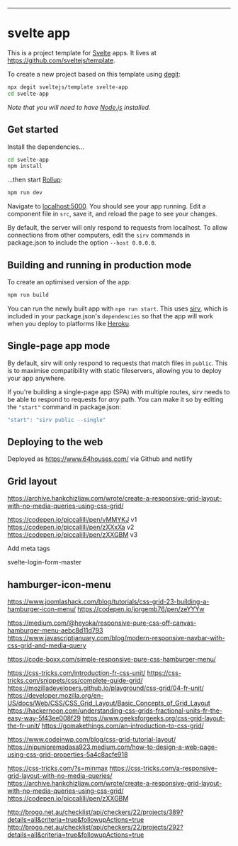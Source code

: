 ---

# svelte app

This is a project template for [Svelte](https://svelte.dev) apps. It lives at https://github.com/sveltejs/template.

To create a new project based on this template using [degit](https://github.com/Rich-Harris/degit):

```bash
npx degit sveltejs/template svelte-app
cd svelte-app
```

*Note that you will need to have [Node.js](https://nodejs.org) installed.*


## Get started

Install the dependencies...

```bash
cd svelte-app
npm install
```

...then start [Rollup](https://rollupjs.org):

```bash
npm run dev
```

Navigate to [localhost:5000](http://localhost:5000). You should see your app running. Edit a component file in `src`, save it, and reload the page to see your changes.

By default, the server will only respond to requests from localhost. To allow connections from other computers, edit the `sirv` commands in package.json to include the option `--host 0.0.0.0`.


## Building and running in production mode

To create an optimised version of the app:

```bash
npm run build
```

You can run the newly built app with `npm run start`. This uses [sirv](https://github.com/lukeed/sirv), which is included in your package.json's `dependencies` so that the app will work when you deploy to platforms like [Heroku](https://heroku.com).


## Single-page app mode

By default, sirv will only respond to requests that match files in `public`. This is to maximise compatibility with static fileservers, allowing you to deploy your app anywhere.

If you're building a single-page app (SPA) with multiple routes, sirv needs to be able to respond to requests for *any* path. You can make it so by editing the `"start"` command in package.json:

```js
"start": "sirv public --single"
```


## Deploying to the web

Deployed as https://www.64houses.com/ via Github and netlify 

## Grid layout
https://archive.hankchizljaw.com/wrote/create-a-responsive-grid-layout-with-no-media-queries-using-css-grid/

https://codepen.io/piccalilli/pen/vMMYKJ   v1
https://codepen.io/piccalilli/pen/zXXxXa   v2
https://codepen.io/piccalilli/pen/zXXGBM  v3


Add meta tags

<meta charset="utf-8">
<meta name='viewport' content='width=device-width,initial-scale=1'>

svelte-login-form-master

##  hamburger-icon-menu
https://www.joomlashack.com/blog/tutorials/css-grid-23-building-a-hamburger-icon-menu/
https://codepen.io/jorgemb76/pen/zeYYYw

https://medium.com/@heyoka/responsive-pure-css-off-canvas-hamburger-menu-aebc8d11d793
https://www.javascriptjanuary.com/blog/modern-responsive-navbar-with-css-grid-and-media-query

https://code-boxx.com/simple-responsive-pure-css-hamburger-menu/

https://css-tricks.com/introduction-fr-css-unit/
https://css-tricks.com/snippets/css/complete-guide-grid/
https://mozilladevelopers.github.io/playground/css-grid/04-fr-unit/
https://developer.mozilla.org/en-US/docs/Web/CSS/CSS_Grid_Layout/Basic_Concepts_of_Grid_Layout
https://hackernoon.com/understanding-css-grids-fractional-units-fr-the-easy-way-5f43ee008f29
https://www.geeksforgeeks.org/css-grid-layout-the-fr-unit/
https://gomakethings.com/an-introduction-to-css-grid/

https://www.codeinwp.com/blog/css-grid-tutorial-layout/
https://nipunipremadasa923.medium.com/how-to-design-a-web-page-using-css-grid-properties-5a4c8acfe918

https://css-tricks.com/?s=minmax
https://css-tricks.com/a-responsive-grid-layout-with-no-media-queries/
https://archive.hankchizljaw.com/wrote/create-a-responsive-grid-layout-with-no-media-queries-using-css-grid/
https://codepen.io/piccalilli/pen/zXXGBM


http://brogo.net.au/checklist/api/checkers/22/projects/389?details=all&criteria=true&followupActions=true
http://brogo.net.au/checklist/api/checkers/22/projects/292?details=all&criteria=true&followupActions=true

